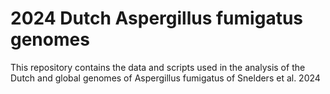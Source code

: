 # 2024 Dutch Aspergillus fumigatus genomes
This repository contains the data and scripts used in the analysis of the Dutch and global genomes of Aspergillus fumigatus of Snelders et al. 2024
